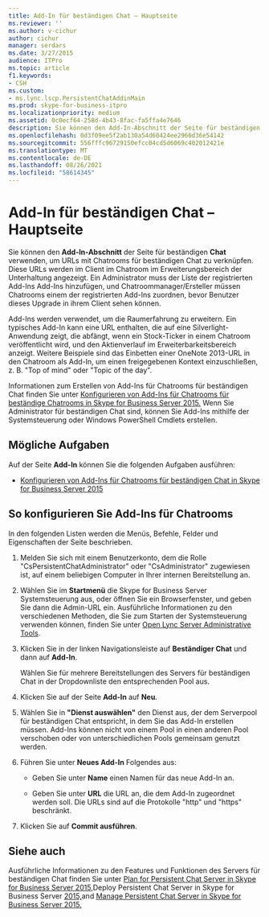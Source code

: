 ```yaml
---
title: Add-In für beständigen Chat – Hauptseite
ms.reviewer: ''
ms.author: v-cichur
author: cichur
manager: serdars
ms.date: 3/27/2015
audience: ITPro
ms.topic: article
f1.keywords:
- CSH
ms.custom:
- ms.lync.lscp.PersistentChatAddinMain
ms.prod: skype-for-business-itpro
ms.localizationpriority: medium
ms.assetid: 0c0ecf64-258d-4b43-8fac-fa5ffa4e7646
description: Sie können den Add-In-Abschnitt der Seite für beständigen Chat verwenden, um URLs mit Chatrooms für beständigen Chat zu verknüpfen. Diese URLs werden im Client im Chatroom im Erweiterungsbereich der Unterhaltung angezeigt. Ein Administrator muss der Liste der registrierten Add-Ins Add-Ins hinzufügen, und Chatroommanager/Ersteller müssen Chatrooms einem der registrierten Add-Ins zuordnen, bevor Benutzer dieses Upgrade in ihrem Client sehen können.
ms.openlocfilehash: 0d3f09ee5f2ab130a54d60424ee2966d36e54142
ms.sourcegitcommit: 556fffc96729150efcc04cd5d6069c402012421e
ms.translationtype: MT
ms.contentlocale: de-DE
ms.lasthandoff: 08/26/2021
ms.locfileid: "58614345"
---
```

# <a name="persistent-chat-add-in-main-page"></a>Add-In für beständigen Chat – Hauptseite

Sie können den **Add-In-Abschnitt** der Seite für beständigen **Chat** verwenden, um URLs mit Chatrooms für beständigen Chat zu verknüpfen. Diese URLs werden im Client im Chatroom im Erweiterungsbereich der Unterhaltung angezeigt. Ein Administrator muss der Liste der registrierten Add-Ins Add-Ins hinzufügen, und Chatroommanager/Ersteller müssen Chatrooms einem der registrierten Add-Ins zuordnen, bevor Benutzer dieses Upgrade in ihrem Client sehen können.

Add-Ins werden verwendet, um die Raumerfahrung zu erweitern. Ein typisches Add-In kann eine URL enthalten, die auf eine Silverlight-Anwendung zeigt, die abfängt, wenn ein Stock-Ticker in einem Chatroom veröffentlicht wird, und den Aktienverlauf im Erweiterbarkeitsbereich anzeigt. Weitere Beispiele sind das Einbetten einer OneNote 2013-URL in den Chatroom als Add-In, um einen freigegebenen Kontext einzuschließen, z. B. "Top of mind" oder "Topic of the day".

Informationen zum Erstellen von Add-Ins für Chatrooms für beständigen Chat finden Sie unter [Konfigurieren von Add-Ins für Chatrooms für beständige Chatrooms in Skype for Business Server 2015.](../../manage/persistent-chat/configure-add-ins.md) Wenn Sie Administrator für beständigen Chat sind, können Sie Add-Ins mithilfe der Systemsteuerung oder Windows PowerShell Cmdlets erstellen.

## <a name="tasks-you-can-perform"></a>Mögliche Aufgaben

Auf der Seite **Add-In** können Sie die folgenden Aufgaben ausführen:

- [Konfigurieren von Add-Ins für Chatrooms für beständigen Chat in Skype for Business Server 2015](../../manage/persistent-chat/configure-add-ins.md)

## <a name="to-configure-add-ins-for-chat-rooms"></a>So konfigurieren Sie Add-Ins für Chatrooms

In den folgenden Listen werden die Menüs, Befehle, Felder und Eigenschaften der Seite beschrieben.

1. Melden Sie sich mit einem Benutzerkonto, dem die Rolle "CsPersistentChatAdministrator" oder "CsAdministrator" zugewiesen ist, auf einem beliebigen Computer in Ihrer internen Bereitstellung an.

2. Wählen Sie im **Startmenü** die Skype for Business Server Systemsteuerung aus, oder öffnen Sie ein Browserfenster, und geben Sie dann die Admin-URL ein. Ausführliche Informationen zu den verschiedenen Methoden, die Sie zum Starten der Systemsteuerung verwenden können, finden Sie unter [Open Lync Server Administrative Tools](/previous-versions/office/lync-server-2013/lync-server-2013-open-lync-server-administrative-tools).

3. Klicken Sie in der linken Navigationsleiste auf **Beständiger Chat** und dann auf **Add-In**.

    Wählen Sie für mehrere Bereitstellungen des Servers für beständigen Chat in der Dropdownliste den entsprechenden Pool aus.

4. Klicken Sie auf der Seite **Add-In** auf **Neu**.

5. Wählen Sie in **"Dienst auswählen"** den Dienst aus, der dem Serverpool für beständigen Chat entspricht, in dem Sie das Add-In erstellen müssen. Add-Ins können nicht von einem Pool in einen anderen Pool verschoben oder von unterschiedlichen Pools gemeinsam genutzt werden.

6. Führen Sie unter **Neues Add-In** Folgendes aus:

   - Geben Sie unter **Name** einen Namen für das neue Add-In an.

   - Geben Sie unter **URL** die URL an, die dem Add-In zugeordnet werden soll. Die URLs sind auf die Protokolle "http" und "https" beschränkt.

7. Klicken Sie auf **Commit ausführen**.

## <a name="see-also"></a>Siehe auch

Ausführliche Informationen zu den Features und Funktionen des Servers für beständigen Chat finden Sie unter [Plan for Persistent Chat Server in Skype for Business Server 2015,](../../plan-your-deployment/persistent-chat-server/persistent-chat-server.md)Deploy Persistent Chat Server in Skype for Business Server [2015,](../../deploy/deploy-persistent-chat-server/deploy-persistent-chat-server.md)and [Manage Persistent Chat Server in Skype for Business Server 2015.](../../manage/persistent-chat/persistent-chat.md)